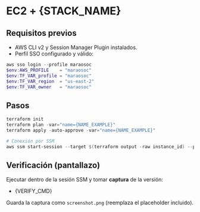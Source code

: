 # EC2 + {STACK_NAME}

## Requisitos previos
- AWS CLI v2 y Session Manager Plugin instalados.
- Perfil SSO configurado y válido:
```powershell
aws sso login --profile maraosoc
$env:AWS_PROFILE    = "maraosoc"
$env:TF_VAR_profile = "maraosoc"
$env:TF_VAR_region  = "us-east-2"
$env:TF_VAR_owner   = "maraosoc"
```

## Pasos
```powershell
terraform init
terraform plan -var="name={NAME_EXAMPLE}"
terraform apply -auto-approve -var="name={NAME_EXAMPLE}"

# Conexión por SSM
aws ssm start-session --target $(terraform output -raw instance_id) --profile maraosoc --region us-east-2
```

## Verificación (pantallazo)
Ejecutar dentro de la sesión SSM y tomar **captura** de la versión:

- {VERIFY_CMD}

Guarda la captura como `screenshot.png` (reemplaza el placeholder incluido).
